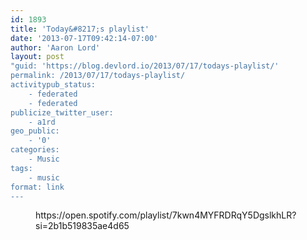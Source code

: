 ```yaml
---
id: 1893
title: 'Today&#8217;s playlist'
date: '2013-07-17T09:42:14-07:00'
author: 'Aaron Lord'
layout: post
"guid: 'https://blog.devlord.io/2013/07/17/todays-playlist/'
permalink: /2013/07/17/todays-playlist/
activitypub_status:
    - federated
    - federated
publicize_twitter_user:
    - a1rd
geo_public:
    - '0'
categories:
    - Music
tags:
    - music
format: link
---
```


<!-- wp:embed {"url":"https://open.spotify.com/playlist/7kwn4MYFRDRqY5DgslkhLR?si=2b1b519835ae4d65","type":"rich","providerNameSlug":"spotify","responsive":true,"className":"wp-embed-aspect-21-9 wp-has-aspect-ratio"} -->
<figure class="wp-block-embed is-type-rich is-provider-spotify wp-block-embed-spotify wp-embed-aspect-21-9 wp-has-aspect-ratio"><div class="wp-block-embed__wrapper">
https://open.spotify.com/playlist/7kwn4MYFRDRqY5DgslkhLR?si=2b1b519835ae4d65
</div></figure>
<!-- /wp:embed -->